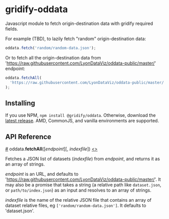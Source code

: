 # gridify-oddata

Javascript module to fetch origin-destination data with gridify required fields.

For example (TBD), to lazily fetch "random" origin-destination data:

```js
oddata.fetch('random/random-data.json');
```

Or to fetch all the origin-destination data from
'https://raw.githubusercontent.com/LyonDataViz/oddata-public/master/' endpoint:

```js
oddata.fetchAll(
  'https://raw.githubusercontent.com/LyonDataViz/oddata-public/master/'
);
```

## Installing

If you use NPM, `npm install @gridify/oddata`. Otherwise, download the
[latest release](https://github.com/LyonDataViz/gridify-oddata/releases/latest).
AMD, CommonJS, and vanilla environments are supported.

## API Reference

<a name="fetchAll" href="#fetchAll">#</a>
oddata.<b>fetchAll</b>([<i>endpoint</i>][, <i>indexfile</i>])
[<>](https://github.com/LyonDataViz/gridify-oddata/blob/master/src/fetch.js 'Source')

Fetches a JSON list of datasets (_indexfile_) from _endpoint_, and returns it as
an array of strings.

_endpoint_ is an URL, and defaults to
'https://raw.githubusercontent.com/LyonDataViz/oddata-public/master/'. It may
also be a promise that takes a string (a relative path like `dataset.json`, or
`path/to/index.json`) as an input and resolves to an array of strings.

_indexfile_ is the name of the relative JSON file that contains an array of
dataset relative files, eg `['random/random-data.json']`. It defaults to
'dataset.json'.
